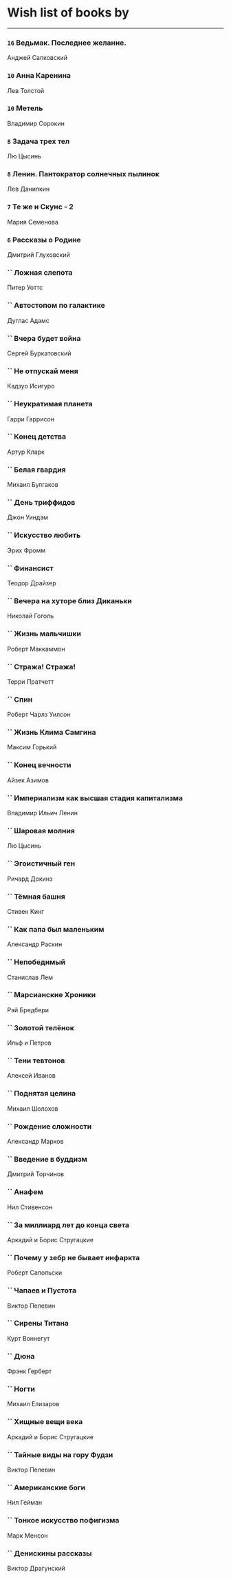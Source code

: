 # Wish list of books by [](https://plus.google.com/u/0/105803270930838059244/)
---

### `16` Ведьмак. Последнее желание.
Анджей Сапковский

### `10` Анна Каренина
Лев Толстой

### `10` Метель
Владимир Сорокин

### `8` Задача трех тел
Лю Цысинь

### `8` Ленин. Пантократор солнечных пылинок
Лев Данилкин

### `7` Те же и Скунс - 2
Мария Семенова

### `6` Рассказы о Родине
Дмитрий Глуховский

### `` Ложная слепота
Питер Уоттс

### `` Автостопом по галактике
Дуглас Адамс

### `` Вчера будет война
Сергей Буркатовский

### `` Не отпускай меня
Кадзуо Исигуро

### `` Неукратимая планета
Гарри Гаррисон

### `` Конец детства
Артур Кларк

### `` Белая гвардия
Михаил Булгаков

### `` День триффидов
Джон Уиндэм

### `` Искусство любить
Эрих Фромм

### `` Финансист
Теодор Драйзер

### `` Вечера на хуторе близ Диканьки
Николай Гоголь

### `` Жизнь мальчишки
Роберт Маккаммон

### `` Стража! Стража!
Терри Пратчетт

### `` Спин
Роберт Чарлз Уилсон

### `` Жизнь Клима Самгина
Максим Горький

### `` Конец вечности
Айзек Азимов

### `` Империализм как высшая стадия капитализма
Владимир Ильич Ленин

### `` Шаровая молния
Лю Цысинь

### `` Эгоистичный ген
Ричард Докинз

### `` Тёмная башня
Стивен Кинг

### `` Как папа был маленьким
Александр Раскин

### `` Непобедимый
Станислав Лем

### `` Марсианские Хроники
Рэй Бредбери

### `` Золотой телёнок
Ильф и Петров

### `` Тени тевтонов
Алексей Иванов

### `` Поднятая целина
Михаил Шолохов

### `` Рождение сложности
Александр Марков

### `` Введение в буддизм
Дмитрий Торчинов

### `` Анафем
Нил Стивенсон

### `` За миллиард лет до конца света
Аркадий и Борис Стругацкие

### `` Почему у зебр не бывает инфаркта
Роберт Сапольски

### `` Чапаев и Пустота
Виктор Пелевин

### `` Сирены Титана
Курт Воннегут

### `` Дюна
Фрэнк Герберт

### `` Ногти
Михаил Елизаров

### `` Хищные вещи века
Аркадий и Борис Стругацкие

### `` Тайные виды на гору Фудзи
Виктор Пелевин

### `` Американские боги
Нил Гейман

### `` Тонкое искусство пофигизма
Марк Менсон

### `` Денискины рассказы
Виктор Драгунский

